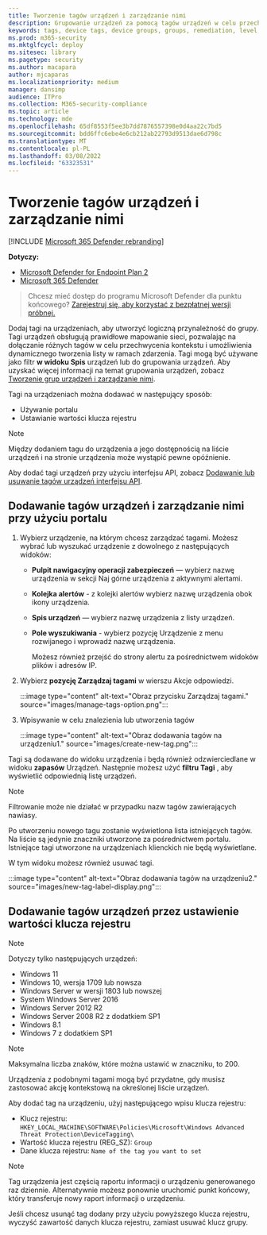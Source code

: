 ```yaml
---
title: Tworzenie tagów urządzeń i zarządzanie nimi
description: Grupowanie urządzeń za pomocą tagów urządzeń w celu przechwytywania kontekstu i umożliwienia dynamicznego tworzenia list w ramach zdarzenia
keywords: tags, device tags, device groups, groups, remediation, level, rules, aad group, role, assign, rank
ms.prod: m365-security
ms.mktglfcycl: deploy
ms.sitesec: library
ms.pagetype: security
ms.author: macapara
author: mjcaparas
ms.localizationpriority: medium
manager: dansimp
audience: ITPro
ms.collection: M365-security-compliance
ms.topic: article
ms.technology: mde
ms.openlocfilehash: 65df8553f5ee3b7dd7876557398e0d4aa22c7bd5
ms.sourcegitcommit: bdd6ffc6ebe4e6cb212ab22793d9513dae6d798c
ms.translationtype: MT
ms.contentlocale: pl-PL
ms.lasthandoff: 03/08/2022
ms.locfileid: "63323531"
---
```

# <a name="create-and-manage-device-tags"></a>Tworzenie tagów urządzeń i zarządzanie nimi

[!INCLUDE [Microsoft 365 Defender rebranding](../../includes/microsoft-defender.md)]

**Dotyczy:**
- [Microsoft Defender for Endpoint Plan 2](https://go.microsoft.com/fwlink/p/?linkid=2154037)
- [Microsoft 365 Defender](https://go.microsoft.com/fwlink/?linkid=2118804)

> Chcesz mieć dostęp do programu Microsoft Defender dla punktu końcowego? [Zarejestruj się, aby korzystać z bezpłatnej wersji próbnej.](https://signup.microsoft.com/create-account/signup?products=7f379fee-c4f9-4278-b0a1-e4c8c2fcdf7e&ru=https://aka.ms/MDEp2OpenTrial?ocid=docs-wdatp-exposedapis-abovefoldlink)

Dodaj tagi na urządzeniach, aby utworzyć logiczną przynależność do grupy. Tagi urządzeń obsługują prawidłowe mapowanie sieci, pozwalając na dołączanie różnych tagów w celu przechwycenia kontekstu i umożliwienia dynamicznego tworzenia listy w ramach zdarzenia. Tagi mogą być używane jako filtr **w widoku Spis** urządzeń lub do grupowania urządzeń. Aby uzyskać więcej informacji na temat grupowania urządzeń, zobacz [Tworzenie grup urządzeń i zarządzanie nimi](machine-groups.md).

Tagi na urządzeniach można dodawać w następujący sposób:

- Używanie portalu
- Ustawianie wartości klucza rejestru

> [!NOTE]
> Między dodaniem tagu do urządzenia a jego dostępnością na liście urządzeń i na stronie urządzenia może wystąpić pewne opóźnienie.

Aby dodać tagi urządzeń przy użyciu interfejsu API, zobacz [Dodawanie lub usuwanie tagów urządzeń interfejsu API](add-or-remove-machine-tags.md).

## <a name="add-and-manage-device-tags-using-the-portal"></a>Dodawanie tagów urządzeń i zarządzanie nimi przy użyciu portalu

1. Wybierz urządzenie, na którym chcesz zarządzać tagami. Możesz wybrać lub wyszukać urządzenie z dowolnego z następujących widoków:

   - **Pulpit nawigacyjny operacji zabezpieczeń** — wybierz nazwę urządzenia w sekcji Naj górne urządzenia z aktywnymi alertami.
   - **Kolejka alertów** - z kolejki alertów wybierz nazwę urządzenia obok ikony urządzenia.
   - **Spis urządzeń** — wybierz nazwę urządzenia z listy urządzeń.
   - **Pole wyszukiwania** - wybierz pozycję Urządzenie z menu rozwijanego i wprowadź nazwę urządzenia.

     Możesz również przejść do strony alertu za pośrednictwem widoków plików i adresów IP.

2. Wybierz **pozycję Zarządzaj tagami** w wierszu Akcje odpowiedzi.

    :::image type="content" alt-text="Obraz przycisku Zarządzaj tagami." source="images/manage-tags-option.png":::

3. Wpisywanie w celu znalezienia lub utworzenia tagów

    :::image type="content" alt-text="Obraz dodawania tagów na urządzeniu1." source="images/create-new-tag.png":::

Tagi są dodawane do widoku urządzenia i będą również odzwierciedlane w widoku **zapasów** Urządzeń. Następnie możesz użyć **filtru Tagi** , aby wyświetlić odpowiednią listę urządzeń.

> [!NOTE]
> Filtrowanie może nie działać w przypadku nazw tagów zawierających nawiasy.
>
> Po utworzeniu nowego tagu zostanie wyświetlona lista istniejących tagów. Na liście są jedynie znaczniki utworzone za pośrednictwem portalu. Istniejące tagi utworzone na urządzeniach klienckich nie będą wyświetlane.

W tym widoku możesz również usuwać tagi.

:::image type="content" alt-text="Obraz dodawania tagów na urządzeniu2." source="images/new-tag-label-display.png":::

## <a name="add-device-tags-by-setting-a-registry-key-value"></a>Dodawanie tagów urządzeń przez ustawienie wartości klucza rejestru

> [!NOTE]
> Dotyczy tylko następujących urządzeń:
>
> - Windows 11
> - Windows 10, wersja 1709 lub nowsza
> - Windows Server w wersji 1803 lub nowszej
> - System Windows Server 2016
> - Windows Server 2012 R2
> - Windows Server 2008 R2 z dodatkiem SP1
> - Windows 8.1
> - Windows 7 z dodatkiem SP1

> [!NOTE]
> Maksymalna liczba znaków, które można ustawić w znaczniku, to 200.

Urządzenia z podobnymi tagami mogą być przydatne, gdy musisz zastosować akcję kontekstową na określonej liście urządzeń.

Aby dodać tag na urządzeniu, użyj następującego wpisu klucza rejestru:

- Klucz rejestru: `HKEY_LOCAL_MACHINE\SOFTWARE\Policies\Microsoft\Windows Advanced Threat Protection\DeviceTagging\`
- Wartość klucza rejestru (REG_SZ): `Group`
- Dane klucza rejestru: `Name of the tag you want to set`

> [!NOTE]
> Tag urządzenia jest częścią raportu informacji o urządzeniu generowanego raz dziennie. Alternatywnie możesz ponownie uruchomić punkt końcowy, który transferuje nowy raport informacji o urządzeniu.
>
> Jeśli chcesz usunąć tag dodany przy użyciu powyższego klucza rejestru, wyczyść zawartość danych klucza rejestru, zamiast usuwać klucz grupy.
